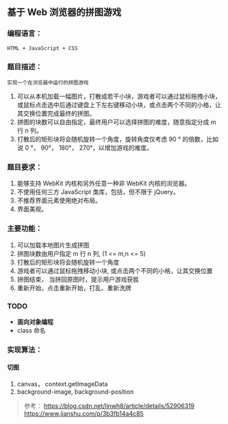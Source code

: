 ## 基于 Web 浏览器的拼图游戏

### 编程语言：
    HTML + JavaScript + CSS

### 题目描述： 
    实现一个在浏览器中运行的拼图游戏
1. 可以从本机加载一幅图片，打散成若干小块，游戏者可以通过鼠标拖拽小块，或鼠标点击选中后通过键盘上下左右键移动小块，或点击两个不同的小格，让其交换位置完成最终的拼图。
2. 拼图的块数可以自由指定，最终用户可以选择拼图的难度，随意指定分成 m 行 n 列。
3. 打散后的矩形块将会随机旋转一个角度，旋转角度仅考虑 90 ° 的倍数，比如说 0 °， 90°， 180°， 270°，以增加游戏的难度。

### 题目要求：
1. 能够支持 WebKit 内核和另外任意一种非 WebKit 内核的浏览器。
2. 不使用任何三方 JavaScript 类库，包括，但不限于 jQuery。
3. 不推荐界面元素使用绝对布局。
4. 界面美观。


### 主要功能：
1. 可以加载本地图片生成拼图
2. 拼图块数由用户指定 m 行 n 列, (1 <= m,n <= 5)
3. 打散后的矩形块将会随机旋转一个角度
4. 游戏者可以通过鼠标拖拽移动小块, 或点击两个不同的小格，让其交换位置
5. 拼图结束， 当拼回原图时，提示用户游戏获胜
6. 重新开始，点击重新开始，打乱、重新洗牌



### TODO
- **面向对象编程**
- class 命名


### 实现算法：

#### 切图
1. canvas， context.getImageData
2. background-image, background-position


> 参考：
> https://blog.csdn.net/linwh8/article/details/52906319
> https://www.jianshu.com/p/3b3fb14a4c85

